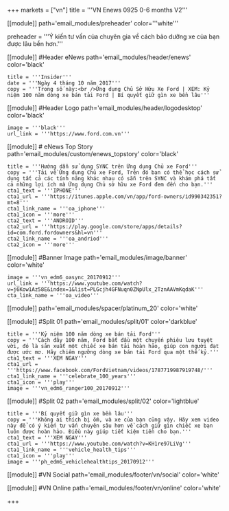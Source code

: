 +++
markets = ["vn"]
title = '''VN Enews 0925 0-6 months V2'''

[[module]]
path='email_modules/preheader'
color='''white'''

preheader = '''Ý kiến tư vấn của chuyên gia về cách bảo dưỡng xe của bạn được lâu bền hơn.'''

[[module]] #Header eNews
path='email_modules/header/enews'
color='black'

	title = '''Insider'''
	date = '''Ngày 4 tháng 10 năm 2017'''
	copy = '''Trong số này:<br />Ứng dụng Chủ Sở Hữu Xe Ford | XEM: Kỷ niệm 100 năm dòng xe bán tải Ford | Bí quyết giữ gìn xe bền lâu'''

[[module]] #Header Logo
path='email_modules/header/logodesktop'
color='black'

	image = '''black'''
	url_link = '''https://www.ford.com.vn'''

[[module]] # eNews Top Story
path='email_modules/custom/enews_topstory'
color='black'

	title = '''Hướng dẫn sử dụng SYNC trên Ứng dụng Chủ xe Ford'''
	copy = '''Tải về Ứng dụng Chủ xe Ford, Trên đó bạn có thể học cách sử dụng tất cả các tính năng khác nhau có sẵn trên SYNC và khám phá tất cả những lợi ích mà Ứng dụng Chủ sở hữu xe Ford đem đến cho bạn.'''
	cta1_text = '''IPHONE'''
	cta1_url = '''https://itunes.apple.com/vn/app/ford-owners/id990342351?mt=8'''
	cta1_link_name = '''oa_iphone'''
	cta1_icon = '''more'''
    cta2_text = '''ANDROID'''
	cta2_url = '''https://play.google.com/store/apps/details?id=com.ford.fordowners&hl=vn'''
	cta2_link_name = '''oa_andriod'''
	cta2_icon = '''more'''

[[module]] #Banner Image
path='email_modules/image/banner'
color='white'

	image = '''vn_edm6_oasync_20170912'''
	url_link = '''https://www.youtube.com/watch?v=j6Kow1Az58E&index=1&list=PLGcjh4GFNuqn0ZNpUlx_2TznAAVmKqdaK'''
	cta_link_name = '''oa_video'''

[[module]]
path='email_modules/spacer/platinum_20'
color='white'

[[module]] #Split 01
path='email_modules/split/01'
color='darkblue'

	title = '''Kỷ niệm 100 năm dòng xe bán tải Ford'''
	copy = '''Cách đây 100 năm, Ford bắt đầu một chuyến phiêu lưu tuyệt vời, đó là sản xuất một chiếc xe bán tải hoàn hảo, giúp con người đạt được ước mơ. Hãy chiêm ngưỡng dòng xe bán tải Ford qua một thế kỷ.'''
	cta1_text = '''XEM NGAY'''
	cta1_url = '''https://www.facebook.com/FordVietnam/videos/1787719987919748/'''
	cta1_link_name = '''celebrate_100_years'''
	cta1_icon = '''play'''
	image = '''vn_edm6_ranger100_20170912'''

[[module]] #Split 02
path='email_modules/split/02'
color='lightblue'

	title = '''Bí quyết giữ gìn xe bền lâu'''
	copy = '''Không ai thích bị ốm, và xe của bạn cũng vậy. Hãy xem video này để có ý kiến tư vấn chuyên sâu hơn về cách giữ gìn chiếc xe bạn luôn được hoàn hảo. Điều này giúp tiết kiệm tiền cho bạn.'''
	cta1_text = '''XEM NGAY'''
	cta1_url = '''https://www.youtube.com/watch?v=KH1re97LiVg'''
	cta1_link_name = '''vehicle_health_tips'''
	cta1_icon = '''play'''
	image = '''ph_edm6_vehiclehealthtips_20170912'''

[[module]] #VN Social
path='email_modules/footer/vn/social'
color='white'

[[module]] #VN Online
path='email_modules/footer/vn/online'
color='white'


+++